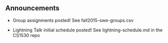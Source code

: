 ## Announcements

* Group assignments posted! See fall2015-swe-groups.csv

* Lightning Talk initial schedule posted!  See lightning-schedule.md in the CS1530 repo